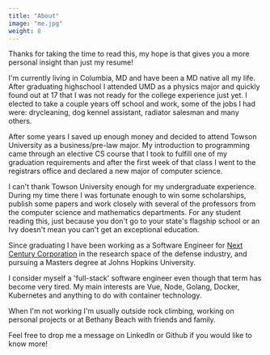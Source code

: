 ```yaml
---
title: "About"
image: "me.jpg"
weight: 8
---
```


Thanks for taking the time to read this, my hope is that gives you a more personal insight than just my resume!

I'm currently living in Columbia, MD and have been a MD native all my life. After graduating highschool I attended UMD as a physics major and quickly found out at 17 that I was not ready for the college experience just yet. I elected to take a couple years off school and work, some of the jobs I had were: drycleaning, dog kennel assistant, radiator salesman and many others.

After some years I saved up enough money and decided to attend Towson University as a business/pre-law major. My introduction to programming came through an elective CS course that I took to fulfill one of my graduation requirements and after the first week of that class I went to the registrars office and declared a new major of computer science.

I can't thank Towson University enough for my undergraduate experience. During my time there I was fortunate enough to win some scholarships, publish some papers and work closely with several of the professors from the computer science and mathematics departments. For any student reading this, just because you don't go to your state's flagship school or an Ivy doesn't mean you can't get an exceptional education.

Since graduating I have been working as a Software Engineer for [Next Century Corporation](https://www.baltimoresun.com/business/bs-bz-tw-midsize-one-20191206-irc4cpw75zdkdjvbf2t6qidmwq-story.html) in the research space of the defense industry, and pursuing a Masters degree at Johns Hopkins University.

I consider myself a 'full-stack' software engineer even though that term has become very tired. My main interests are Vue, Node, Golang, Docker, Kubernetes and anything to do with container technology.

When I'm not working I'm usually outside rock climbing, working on personal projects or at Bethany Beach with friends and family.

Feel free to drop me a message on LinkedIn or Github if you would like to know more!
